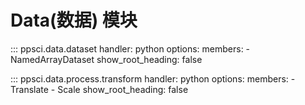 # Data(数据) 模块

::: ppsci.data.dataset
    handler: python
    options:
      members:
        - NamedArrayDataset
      show_root_heading: false

::: ppsci.data.process.transform
    handler: python
    options:
      members:
        - Translate
        - Scale
      show_root_heading: false
